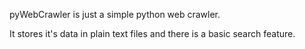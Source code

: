 pyWebCrawler is  just a simple python web crawler.

It stores it's data in plain text files and there is a basic search feature.
